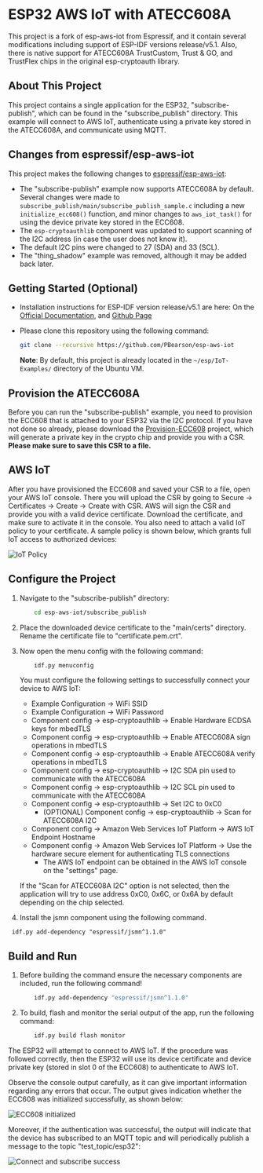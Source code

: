 # ESP32 AWS IoT with ATECC608A

This project is a fork of esp-aws-iot from Espressif, and it contain several modifications including support of ESP-IDF versions release/v5.1. Also, there is native support for ATECC608A TrustCustom, Trust & GO, and TrustFlex
chips in the original esp-cryptoauth library.

## About This Project

This project contains a single application for the ESP32, "subscribe-publish", which can be found in the "subscribe_publish" directory. This example will connect to AWS IoT, authenticate using a private key stored in the ATECC608A, and communicate using MQTT.
<!-- We do not need the (OPTIONAL) as this is a not on changes made to the example provided from the original in the esp-aws-iot example -->
## Changes from espressif/esp-aws-iot

This project makes the following changes to [espressif/esp-aws-iot](https://github.com/espressif/esp-aws-iot):

- The "subscribe-publish" example now supports ATECC608A by default. Several changes were made to `subscribe_publish/main/subscribe_publish_sample.c` including a new `initialize_ecc608()` function, and minor changes to `aws_iot_task()` for using the device private key stored in the ECC608.
- The `esp-cryptoauthlib` component was updated to support scanning of the I2C address (in case the user does not know it).
- The default I2C pins were changed to 27 (SDA) and 33 (SCL).
- The "thing_shadow" example was removed, although it may be added back later.

## Getting Started (Optional)

- Installation instructions for ESP-IDF version release/v5.1 are here: On the [Official Documentation](https://docs.espressif.com/projects/esp-idf/en/v5.1/esp32/get-started/index.html#installation), and [Github Page](https://github.com/espressif/esp-idf/tree/release/v5.1)

- Please clone this repository using the following command:
    ```sh
    git clone --recursive https://github.com/PBearson/esp-aws-iot
    ```
    **Note**: By default, this project is already located in the ``` ~/esp/IoT-Examples/ ``` directory of the Ubuntu VM.

## Provision the ATECC608A

Before you can run the "subscribe-publish" example, you need to provision the ECC608 that is attached to your ESP32 via the I2C protocol. If you have not done so already, please download the [Provision-ECC608](https://github.com/PBearson/Provision-ECC608) project, which will generate a private key in the crypto chip and provide you with a CSR. **Please make sure to save this CSR to a file.**

## AWS IoT

After you have provisioned the ECC608 and saved your CSR to a file, open your AWS IoT console. There you will upload the CSR by going to Secure -> Certificates -> Create -> Create with CSR. AWS will sign the CSR and provide you with a valid device certificate. Download the certificate, and make sure to activate it in the console. You also need to attach a valid IoT policy to your certificate. A sample policy is shown below, which grants full IoT access to authorized devices:

![IoT Policy](Images/iot-policy.JPG)

## Configure the Project

1. Navigate to the "subscribe-publish" directory:
    ```sh
        cd esp-aws-iot/subscribe_publish
    ```
2. Place the downloaded device certificate to the "main/certs" directory. Rename the certificate file to "certificate.pem.crt".

3. Now open the menu config with the following command:

    ```sh
        idf.py menuconfig
    ```
    You must configure the following settings to successfully connect your device to AWS IoT:
    - Example Configuration -> WiFi SSID
    - Example Configuration -> WiFi Password
    - Component config -> esp-cryptoauthlib -> Enable Hardware ECDSA keys for mbedTLS
    - Component config -> esp-cryptoauthlib -> Enable ATECC608A sign operations in mbedTLS
    - Component config -> esp-cryptoauthlib -> Enable ATECC608A verify operations in mbedTLS
    - Component config -> esp-cryptoauthlib -> I2C SDA pin used to communicate with the ATECC608A
    - Component config -> esp-cryptoauthlib -> I2C SCL pin used to communicate with the ATECC608A
    - Component config -> esp-cryptoauthlib -> Set I2C to 0xC0
       - (OPTIONAL) Component config -> esp-cryptoauthlib -> Scan for ATECC608A I2C
    - Component config -> Amazon Web Services IoT Platform -> AWS IoT Endpoint Hostname
    - Component config -> Amazon Web Services IoT Platform -> Use the hardware secure element for authenticating TLS connections
      - The AWS IoT endpoint can be obtained in the AWS IoT console on the "settings" page.

    If the "Scan for ATECC608A I2C" option is not selected, then the application will try to use address 0xC0, 0x6C, or 0x6A by default depending on the chip selected.
4. Install the jsmn component using the following command.
```
 idf.py add-dependency "espressif/jsmn^1.1.0"
```


## Build and Run
1. Before building the command ensure the necessary components are included, run the following command!
    ```sh
        idf.py add-dependency "espressif/jsmn^1.1.0" 
    ```
2. To build, flash and monitor the serial output of the app, run the following command:
    ```sh
        idf.py build flash monitor
    ```

The ESP32 will attempt to connect to AWS IoT. If the procedure was followed correctly, then the ESP32 will use its device certificate and device private key (stored in slot 0 of the ECC608) to authenticate to AWS IoT.

Observe the console output carefully, as it can give important information regarding any errors that occur. The output gives indication whether the ECC608 was initialized successfully, as shown below:

![ECC608 initialized](Images/ecc608-initialized-successfully.JPG)

Moreover, if the authentication was successful, the output will indicate that the device has subscribed to an MQTT topic and will periodically publish a message to the topic "test_topic/esp32":

![Connect and subscribe success](Images/connect-and-subscribe-success.JPG)
